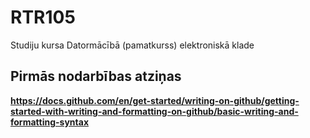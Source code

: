 # RTR105
Studiju kursa Datormācībā (pamatkurss) elektroniskā klade

## Pirmās nodarbības atziņas

**https://docs.github.com/en/get-started/writing-on-github/getting-started-with-writing-and-formatting-on-github/basic-writing-and-formatting-syntax**
